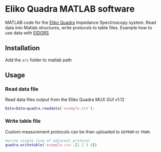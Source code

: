 # Eliko Quadra MATLAB software

MATLAB code for the [Eliko Quadra](https://eliko.tech/quadra-impedance-spectroscopy/) Impedance Spectroscopy system. Read data into Matlab structures, write protocols to table files. Example how to use data with [EIDORS](http://eidors3d.sourceforge.net/)

## Installation

Add the `src` folder to matlab path

## Usage

### Read data file

Read data files output from the Eliko Quadra MUX GUI v1.12

```matlab
Data=Data=quadra.readdata('example.txt');
```

### Write table file

Custom measurement protocols can be then uploaded to `EEPROM` or `FRAM`. 

```matlab
%write single line of adjacent protocol
quadra.writetable('example.csv',[1 2 3 4])
```
